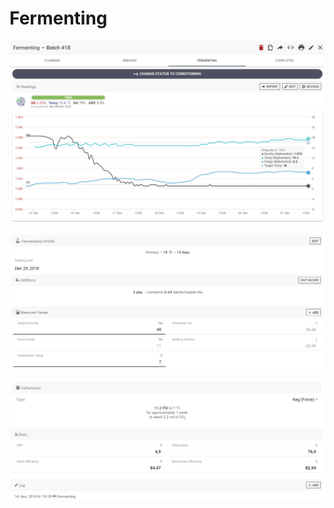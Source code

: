 # Fermenting

![Follow your fermentation realtime and log all your data with the many integrations aviailable \(optional\)](../.gitbook/assets/image%20%2828%29.png)

![Follow your fermentation profile and additions, enter measured values and get stats](../.gitbook/assets/image%20%286%29.png)

![Calculate carbonation, see you stats and enter/see log details](../.gitbook/assets/image%20%2826%29.png)

